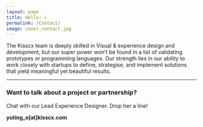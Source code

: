 ```yaml
---
layout: page
title: Hello:-)
permalink: /Contact/
image: cover_contact.jpg
---
```


The Kisscx team is deeply skilled in Visual & experience design and development, but our super power won’t be found in a list of validating prototypes or programming languages. Our strength lies in our ability to work closely with startups to define, strategise, and implement solutions that yield meaningful yet beautiful results. 

***


### Want to talk about a project or partnership?

Chat with our Lead Experience Designer. Drop her a line!

**yuting_o[at]kisscx.com**

